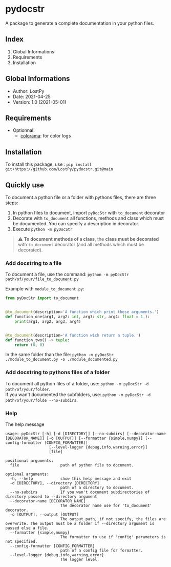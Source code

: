 # pydocstr

A package to generate a complete documentation in your python files.


## Index

 1. Global Informations
 2. Requirements
 3. Installation

## Global Informations

 * Author: LostPy
 * Date: 2021-04-25
 * Version: 1.0 (2021-05-01)

## Requirements

 * Optionnal:
 	* [colorama][colorama]: for color logs

## Installation

To install this package, use : `pip install git+https://github.com/LostPy/pydocstr.git@main`

## Quickly use

To document a python file or a folder with pythons files, there are three steps:
 1. In python files to document, import `pyDocStr` with `to_document` decorator
 2. Decorate with `to_document` all functions, methods and class which must be documented. You can specify a description in decorator.
 3. Execute `python -m pyDocStr`

> ⚠️ **To document methods of a class**, the **class must be decorated** with `to_document` decorator (and all methods which must be decorated).

### Add docstring to a file

To document a file, use the command: `python -m pyDocStr path/of/your/file_to_document.py`

Example with `module_to_document.py`:
```py
from pyDocStr import to_document


@to_document(description='A function which print these arguments.')
def function_one(arg1, arg2: int, arg3: str, arg4: float = 1.):
	print(arg1, arg2, arg3, arg4)


@to_document(description='A function wich return a tuple.')
def function_two() -> tuple:
	return (0, 0)
```

In the same folder than the file: `python -m pyDocStr ./module_to_document.py -o ./module_documented.py`

### Add docstring to pythons files of a folder

To document all python files of a folder, use: `python -m pyDocStr -d path/of/your/folder`.  
If you wan't documented the subfolders, use: `python -m pyDocStr -d path/of/your/folde --no-subdirs`.

### Help

The help message
```
usage: pyDocStr [-h] [-d [DIRECTORY]] [--no-subdirs] [--decorator-name [DECORATOR_NAME]] [-o [OUTPUT]] [--formatter {simple,numpy}] [--config-formatter [CONFIG_FORMATTER]]
                   [--level-logger {debug,info,warning,error}]
                   [file]

positional arguments:
  file                  path of python file to document.

optional arguments:
  -h, --help            show this help message and exit
  -d [DIRECTORY], --directory [DIRECTORY]
                        path of a directory to document.
  --no-subdirs          If you wan't document subdirectories of directory passed to --directory argument
  --decorator-name [DECORATOR_NAME]
                        The decorator name use for 'to_document' decorator.
  -o [OUTPUT], --output [OUTPUT]
                        The output path, if not specify, the files are overwrite. The output must be a folder if --directory argument is passed else a file.
  --formatter {simple,numpy}
                        The formatter to use if 'config' parameters is not specified.
  --config-formatter [CONFIG_FORMATTER]
                        path of a config file for formatter.
  --level-logger {debug,info,warning,error}
                        The logger level.

```

[colorama]: https://pypi.org/project/colorama/
